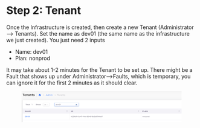 # Step 2: Tenant

Once the Infrastructure is created, then create a new Tenant (Administrator --> Tenants). Set the name as dev01 (the same name as the infrastructure we just created). You just need 2 inputs

* Name: dev01
* Plan: nonprod

It may take about 1-2 minutes for the Tenant to be set up. There might be a Fault that shows up under Administrator-->Faults, which is temporary, you can ignore it for the first 2 minutes as it should clear.

<figure><img src="../../.gitbook/assets/image (3) (1) (4).png" alt=""><figcaption></figcaption></figure>
